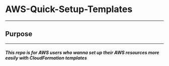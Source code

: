 <h1> AWS-Quick-Setup-Templates </h1>
<hr>
<h2> Purpose </h2>
<hr>
<h5> This repo is for AWS users who wanna set up their AWS resources more easily with CloudFormation templates </h5>

